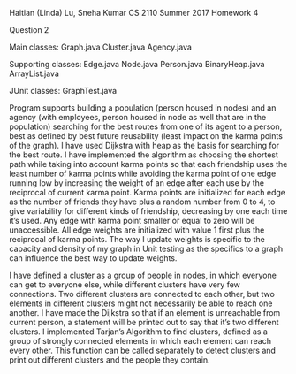  Haitian (Linda) Lu, Sneha Kumar   CS 2110 Summer 2017  Homework 4


Question 2

Main classes:
Graph.java
Cluster.java
Agency.java

Supporting classes:
Edge.java
Node.java
Person.java
BinaryHeap.java
ArrayList.java

JUnit classes:
GraphTest.java

Program supports building a population (person housed in nodes) and an agency (with employees, person housed in node as well 
that are in the population) searching for the best routes from one of its agent to a person, best as defined by best future 
reusability (least impact on the karma points of the graph). I have used Dijkstra with heap as the basis for searching for 
the best route. I have implemented the algorithm as choosing the shortest path while taking into account karma points so 
that each friendship uses the least number of karma points while avoiding the karma point of one edge running low by 
increasing the weight of an edge after each use by the reciprocal of current karma point. Karma points are initialized 
for each edge as the number of friends they have plus a random number from 0 to 4, to give variability for different 
kinds of friendship, decreasing by one each time it’s used. Any edge with karma point smaller or equal to zero will 
be unaccessible. All edge weights are initialized with value 1 first plus the reciprocal of karma points. The way I 
update weights is specific to the capacity and density of my graph in Unit testing as the specifics to a graph can 
influence the best way to update weights. 

I have defined a cluster as a group of people in nodes, in which everyone can get to everyone else, while different
clusters have very few connections. Two different clusters are connected to each other, but two elements in different
clusters might not necessarily be able to reach one another. I have made the Dijkstra so that if an element is 
unreachable from current person, a statement will be printed out to say that it’s two different clusters. I 
implemented Tarjan’s Algorithm to find clusters, defined as a group of strongly connected elements in which each 
element can reach every other. This function can be called separately to detect clusters and print out different 
clusters and the people they contain.
 
